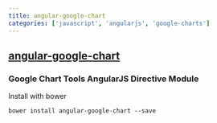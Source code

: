 ```yaml
---
title: angular-google-chart
categories: ['javascript', 'angularjs', 'google-charts']
---
```

## [angular-google-chart](https://github.com/angular-google-chart/angular-google-chart)

### Google Chart Tools AngularJS Directive Module


Install with bower

`bower install angular-google-chart --save`

